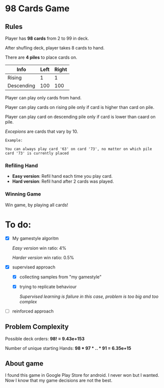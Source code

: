 # 98 Cards Game

## Rules
Player has **98 cards** from 2 to 99 in deck.

After shufling deck, player takes 8 cards to hand.

There are **4 piles** to place cards on. 

|Info		|Left 	|Right	|
|---		|---	|---	|
|Rising		|1 		| 1		|
|Descending	|100	| 100	|

Player can play only cards from hand.

Player can play cards on rising pile only if card is higher than card on pile.

Player can play card on descending pile only if card is lower than caard on pile.

*Excepions* are cards that vary by 10. 

	Example:

	You can always play card '63' on card '73', no matter on which pile card '73' is currently placed

### Refiling Hand
* **Easy version**: Refil hand each time you play card.
* **Hard version**:	Refil hand after 2 cards was played.

### Winning Game
Win game, by playing all cards!

# To do:
- [x] My gamestyle algoritm

	*Easy version* win ratio: 4%
	
	*Harder version* win ratio: 0.5%
	
- [x] supervised approach
	- [x] collecting samples from "my gamestyle"
	- [x] trying to replicate behaviour

		*Supervised learning is failure in this case, problem is too big and too complex*
	
- [ ] reinforced approach

## Problem Complexity
Possible deck orders:
	**98! = 9.43e+153**

Number of unique starting Hands:
	**98 * 97 * .. * 91 = 6.35e+15**


## About game
I found this game in Google Play Store for android. I never won but I wanted. Now I know that my game decisions are not the best. 

